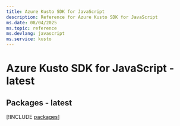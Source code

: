 ```yaml
---
title: Azure Kusto SDK for JavaScript
description: Reference for Azure Kusto SDK for JavaScript
ms.date: 08/04/2025
ms.topic: reference
ms.devlang: javascript
ms.service: kusto
---
```

# Azure Kusto SDK for JavaScript - latest
## Packages - latest
[!INCLUDE [packages](kusto-index.md)]